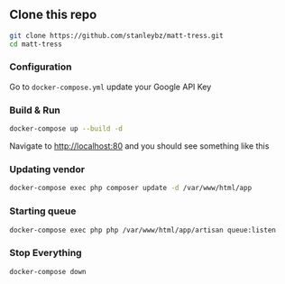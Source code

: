 ## Clone this repo

```bash
git clone https://github.com/stanleybz/matt-tress.git
cd matt-tress
```

### Configuration

Go to `docker-compose.yml` update your Google API Key

### Build & Run

```bash
docker-compose up --build -d
```

Navigate to [http://localhost:80](http://localhost:80) and you should see something like this

### Updating vendor

```bash
docker-compose exec php composer update -d /var/www/html/app
```

### Starting queue

```bash
docker-compose exec php php /var/www/html/app/artisan queue:listen
```

### Stop Everything

```bash
docker-compose down
```
